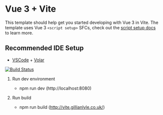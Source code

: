 # Vue 3 + Vite

This template should help get you started developing with Vue 3 in Vite. The template uses Vue 3 `<script setup>` SFCs, check out the [script setup docs](https://v3.vuejs.org/api/sfc-script-setup.html#sfc-script-setup) to learn more.

## Recommended IDE Setup

- [VSCode](https://code.visualstudio.com/) + [Volar](https://marketplace.visualstudio.com/items?itemName=johnsoncodehk.volar)

[![Build Status](https://dev.azure.com/glyle/vite/_apis/build/status/vite?branchName=main)](https://dev.azure.com/glyle/vite/_build/latest?definitionId=32&branchName=main)

1. Run dev environment
   - npm run dev (http://localhost:8080)

2. Run build
   - npm run build (http://vite.gillianlyle.co.uk/)